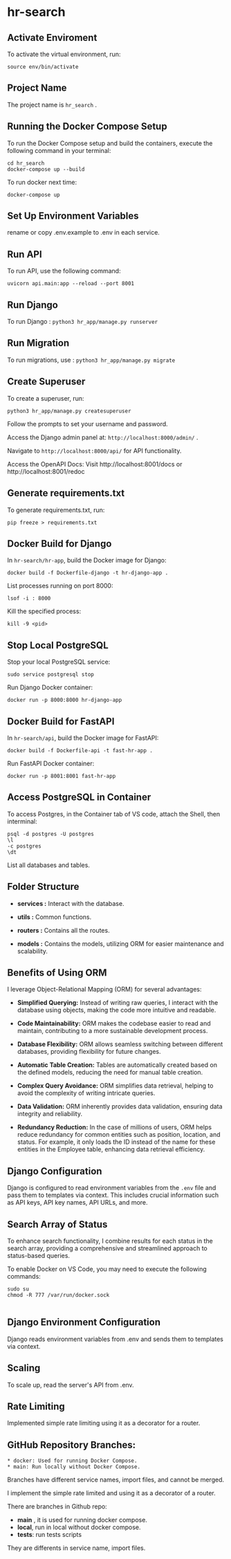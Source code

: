 # hr-search

## Activate Enviroment  

To activate the virtual environment, run:

`source env/bin/activate`

## Project Name  

The project name is `hr_search` .

## Running the Docker Compose Setup

To run the Docker Compose setup and build the containers, execute the following command in your terminal:

```
cd hr_search
docker-compose up --build
```
To run docker next time:

`docker-compose up`

## Set Up Environment Variables

rename or copy .env.example to .env in each service.

## Run API

To run API, use the following command:

 `uvicorn api.main:app --reload --port 8001`

## Run Django

To run Django : `python3 hr_app/manage.py runserver`

## Run Migration

To run migrations, use : `python3 hr_app/manage.py migrate`

## Create Superuser

To create a superuser, run:

`python3 hr_app/manage.py createsuperuser`

Follow the prompts to set your username and password.

Access the Django admin panel at: `http://localhost:8000/admin/` .

Navigate to `http://localhost:8000/api/` for API functionality.

Access the OpenAPI Docs: Visit http://localhost:8001/docs or http://localhost:8001/redoc

## Generate requirements.txt

To generate requirements.txt, run:

`pip freeze > requirements.txt`

## Docker Build for Django

In `hr-search/hr-app`, build the Docker image for Django:

`docker build -f Dockerfile-django -t hr-django-app .`

List processes running on port 8000:

`lsof -i : 8000`

Kill the specified process:

`kill -9 <pid>`

## Stop Local PostgreSQL

Stop your local PostgreSQL service:

`sudo service postgresql stop`

Run Django Docker container:

`docker run -p 8000:8000 hr-django-app`

## Docker Build for FastAPI

In `hr-search/api`, build the Docker image for FastAPI:

`docker build -f Dockerfile-api -t fast-hr-app .`

Run FastAPI Docker container:

`docker run -p 8001:8001 fast-hr-app`

## Access PostgreSQL in Container

To access Postgres, in the Container tab of VS code, attach the Shell, then interminal:


```
psql -d postgres -U postgres
\l
-c postgres
\dt
```
List all databases and tables.

## Folder Structure

- **services :** Interact with the database.

- **utils :**  Common functions.

- **routers :** Contains all the routes.
- **models :** Contains the models, utilizing ORM for easier maintenance and scalability.

## Benefits of Using ORM

I leverage Object-Relational Mapping (ORM) for several advantages:

- **Simplified Querying:** Instead of writing raw queries, I interact with the database using objects, making the code more intuitive and readable.

- **Code Maintainability:** ORM makes the codebase easier to read and maintain, contributing to a more sustainable development process.

- **Database Flexibility:** ORM allows seamless switching between different databases, providing flexibility for future changes.

- **Automatic Table Creation:** Tables are automatically created based on the defined models, reducing the need for manual table creation.

- **Complex Query Avoidance:** ORM simplifies data retrieval, helping to avoid the complexity of writing intricate queries.

- **Data Validation:** ORM inherently provides data validation, ensuring data integrity and reliability.

- **Redundancy Reduction:** In the case of millions of users, ORM helps reduce redundancy for common entities such as position, location, and status. For example, it only loads the ID instead of the name for these entities in the Employee table, enhancing data retrieval efficiency.

## Django Configuration

Django is configured to read environment variables from the `.env` file and pass them to templates via context. This includes crucial information such as API keys, API key names, API URLs, and more.

## Search Array of Status

To enhance search functionality, I combine results for each status in the search array, providing a comprehensive and streamlined approach to status-based queries.


To enable Docker on VS Code, you may need to execute the following commands:

```
sudo su
chmod -R 777 /var/run/docker.sock
 
```

## Django Environment Configuration

Django reads environment variables from .env and sends them to templates via context.

## Scaling

To scale up, read the server's API from .env.

## Rate Limiting

Implemented simple rate limiting using it as a decorator for a router.

## GitHub Repository Branches:

    * docker: Used for running Docker Compose.
    * main: Run locally without Docker Compose.
    
Branches have different service names, import files, and cannot be merged.

I implement the simple rate limited and using it as a decorator of a router. 

There are  branches in Github repo:

   * **main** , it is used for running docker compose. 
   * **local**, run in local without docker compose. 
   * **tests**: run tests scripts

They are differents in service name, import files.
